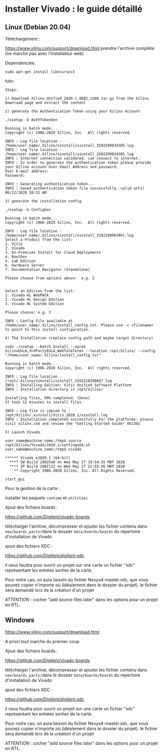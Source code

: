 # Installer Vivado : le guide détaillé 

## Linux (Debian 20.04)

Téléchargement : 

https://www.xilinx.com/support/download.html prendre l'archive complète (ne marche pas avec l’installateur web)

Dependencies: 

```
sudo apt-get install libncurses5
```

tuto: 

```
Steps:

1) Download Xilinx_Unified_2020.1_0602_1208.tar.gz from the Xilinx Download page and extract the content

2) generate the Authentication Token using your Xilinx Account

./xsetup -b AuthTokenGen

Running in batch mode...
Copyright (c) 1986-2020 Xilinx, Inc.  All rights reserved.

INFO : Log file location - /home/user_name/.Xilinx/xinstall/xinstall_1592209834385.log
INFO : Log file location - /home/user_name/.Xilinx/xinstall/xinstall_1592209834385.log
INFO : Internet connection validated, can connect to internet.
INFO : In order to generate the authentication token please provide your Xilinx account User Email Address and password.
User E-mail address: 
Password:

INFO : Generating authentication token...
INFO : Saved authentication token file successfully, valid until 06/22/2020 10:32 AM

3) generate the installation config

./xsetup -b ConfigGen

Running in batch mode...
Copyright (c) 1986-2020 Xilinx, Inc.  All rights reserved.

INFO : Log file location - /home/user_name/.Xilinx/xinstall/xinstall_1592209963861.log
Select a Product from the list:
1. Vitis
2. Vivado
3. On-Premises Install for Cloud Deployments
4. BootGen
5. Lab Edition
6. Hardware Server
7. Documentation Navigator (Standalone)

Please choose from options above:  e.g. 2 


Select an Edition from the list:
1. Vivado HL WebPACK
2. Vivado HL Design Edition
3. Vivado HL System Edition

Please choose: e.g. 3

INFO : Config file available at /home/user_name/.Xilinx/install_config.txt. Please use -c <filename> to point to this install configuration.

4) The Installation (replace config path and maybe target directory)

sudo ./xsetup --batch Install --agree XilinxEULA,3rdPartyEULA,WebTalkTerms --location /opt/Xilinx/ --config "/home/user_name/.Xilinx/install_config.txt"

Running in batch mode...
Copyright (c) 1986-2020 Xilinx, Inc.  All rights reserved.

INFO : Log file location - /root/.Xilinx/xinstall/xinstall_1592210290697.log
INFO : Installing Edition: Vitis Unified Software Platform
INFO : Installation directory is /opt/Xilinx/

Installing files, 99% completed. (Done)                         
It took 12 minutes to install files.

INFO : Log file is copied to : /opt/Xilinx/.xinstall/Vitis_2020.1/xinstall.log
INFO : Installation completed successfully.For the platforms: please visit xilinx.com and review the "Getting Started Guide" UG1301

5) Launch Vivado

user_name@machine_name:/tmp$ source /opt/Xilinx/Vivado/2020.1/settings64.sh
user_name@machine_name:/tmp$ vivado

****** Vivado v2020.1 (64-bit)
  **** SW Build 2902540 on Wed May 27 19:54:35 MDT 2020
  **** IP Build 2902112 on Wed May 27 22:43:36 MDT 2020
    ** Copyright 1986-2020 Xilinx, Inc. All Rights Reserved.

start_gui
```

Pour la gestion de la carte : 

installer les paquets ```runtime``` et ```utilities``` 



Ajout des fichiers boards : 

https://github.com/Digilent/vivado-boards

télécharger l'archive, décompresser et ajouter les fichier contenu dans  ``new/boards_parts/``dans le dossier ``data/boards/boards`` du repertoire d'installation de Vivado

ajout des fichiers XDC : 

https://github.com/Digilent/digilent-xdc

il vous faudra pour ouvrir un projet sur une carte un fichier "xdc" représentant les entrées sorties de la carte. 

Pour notre cas, on aura besoin du fichier Nexys4-master.xdc, que vous pouvez copier n'importe où (idéalement dans le dossier du projet). le fichier sera demandé lors de la création d'un projet 

ATTENTION : cocher "add source files later" dans les options pour un projet en RTL. 

## Windows

https://www.xilinx.com/support/download.html

A priori tout marche du premier coup 

Ajout des fichiers boards : 

https://github.com/Digilent/vivado-boards

télécharger l'archive, décompresser et ajouter les fichier contenu dans  ``new/boards_parts/``dans le dossier ``data/boards/boards`` du repertoire d'installation de Vivado

ajout des fichiers XDC : 

https://github.com/Digilent/digilent-xdc



il vous faudra pour ouvrir un projet sur une carte un fichier "xdc" représentant les entrées sorties de la carte. 

Pour notre cas, on aura besoin du fichier Nexys4-master.xdc, que vous pouvez copier n'importe où (idéalement dans le dossier du projet). le fichier sera demandé lors de la création d'un projet 

ATTENTION : cocher "add source files later" dans les options pour un projet en RTL. 

